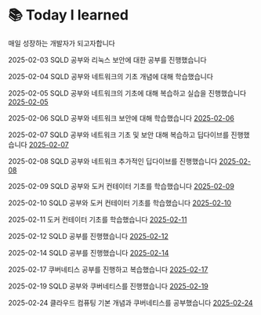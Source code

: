 # 📚 Today I learned
매일 성장하는 개발자가 되고자합니다

2025-02-03 SQLD 공부와 리눅스 보안에 대한 공부를 진행했습니다 

2025-02-04 SQLD 공부와 네트워크의 기초 개념에 대해 학습했습니다

2025-02-05 SQLD 공부와 네트워크의 기초에 대해 복습하고 실습을 진행했습니다 [2025-02-05](https://github.com/100-hours-a-week/kevin.Kim-TIL/blob/main/Feb/2025-02-05.md)

2025-02-06 SQLD 공부와 네트워크 보안에 대해 학습했습니다 [2025-02-06](https://github.com/100-hours-a-week/kevin.Kim-TIL/blob/main/Feb/2025-02-06.md)

2025-02-07 SQLD 공부와 네트워크 기초 및 보안 대해 복습하고 딥다이브를 진행했습니다 [2025-02-07](https://github.com/100-hours-a-week/kevin.Kim-TIL/blob/main/Feb/2025-02-07.md)

2025-02-08 SQLD 공부와 네트워크 추가적인 딥다이브를 진행했습니다 [2025-02-08](https://github.com/100-hours-a-week/kevin.Kim-TIL/blob/main/Feb/2025-02-08.md)

2025-02-09 SQLD 공부와 도커 컨테이터 기초를 학습했습니다 [2025-02-09](https://github.com/100-hours-a-week/kevin.Kim-TIL/blob/main/Feb/2025-02-09.md)

2025-02-10 SQLD 공부와 도커 컨테이터 기초를 학습했습니다 [2025-02-10](https://github.com/100-hours-a-week/kevin.Kim-TIL/blob/main/Feb/2025-02-10.md)

2025-02-11 도커 컨테이터 기초를 학습했습니다 [2025-02-11](https://github.com/100-hours-a-week/kevin.Kim-TIL/blob/main/Feb/2025-02-11.md)

2025-02-12 SQLD 공부를 진행했습니다 [2025-02-12](https://github.com/100-hours-a-week/kevin.Kim-TIL/blob/main/Feb/2025-02-12.md)

2025-02-14 SQLD 공부를 진행했습니다 [2025-02-14](https://github.com/100-hours-a-week/kevin.Kim-TIL/blob/main/Feb/2025-02-14.md)

2025-02-17 쿠버네티스 공부를 진행하고 복습했습니다 [2025-02-17](https://github.com/100-hours-a-week/kevin.Kim-TIL/blob/main/Feb/2025-02-17.md)

2025-02-19 SQLD 공부와 쿠버네티스를 진행했습니다 [2025-02-19](https://github.com/100-hours-a-week/kevin.Kim-TIL/blob/main/Feb/2025-02-19.md)

2025-02-24 클라우드 컴퓨팅 기본 개념과 쿠버네티스를 공부했습니다 [2025-02-24](https://github.com/100-hours-a-week/kevin.Kim-TIL/blob/main/Feb/2025-02-24.md)
